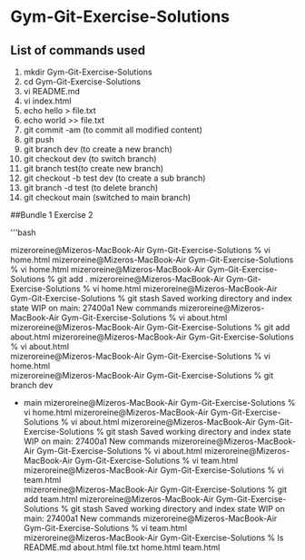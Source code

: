 # Gym-Git-Exercise-Solutions
## List of commands used
1. mkdir Gym-Git-Exercise-Solutions
2. cd Gym-Git-Exercise-Solutions
3. vi README.md
4. vi index.html
5. echo hello > file.txt
6. echo world >> file.txt
7. git commit -am (to commit all modified content)
8. git push
9. git branch dev (to create a new branch)
10. git checkout dev (to switch branch)
11. git branch test(to create new branch)
12. git checkout -b test dev (to create a sub branch)
13. git branch -d test (to delete branch)
14. git checkout main (switched to main branch)

##Bundle 1 Exercise 2

'''bash

mizeroreine@Mizeros-MacBook-Air Gym-Git-Exercise-Solutions % vi home.html
mizeroreine@Mizeros-MacBook-Air Gym-Git-Exercise-Solutions % vi home.html
mizeroreine@Mizeros-MacBook-Air Gym-Git-Exercise-Solutions % git add .
mizeroreine@Mizeros-MacBook-Air Gym-Git-Exercise-Solutions % vi home.html
mizeroreine@Mizeros-MacBook-Air Gym-Git-Exercise-Solutions % git stash
Saved working directory and index state WIP on main: 27400a1 New commands
mizeroreine@Mizeros-MacBook-Air Gym-Git-Exercise-Solutions % vi about.html
mizeroreine@Mizeros-MacBook-Air Gym-Git-Exercise-Solutions % git add about.html
mizeroreine@Mizeros-MacBook-Air Gym-Git-Exercise-Solutions % vi about.html     
mizeroreine@Mizeros-MacBook-Air Gym-Git-Exercise-Solutions % vi home.html      
mizeroreine@Mizeros-MacBook-Air Gym-Git-Exercise-Solutions % git branch
  dev
* main
mizeroreine@Mizeros-MacBook-Air Gym-Git-Exercise-Solutions % vi home.html
mizeroreine@Mizeros-MacBook-Air Gym-Git-Exercise-Solutions % vi about.html
mizeroreine@Mizeros-MacBook-Air Gym-Git-Exercise-Solutions % git stash
Saved working directory and index state WIP on main: 27400a1 New commands
mizeroreine@Mizeros-MacBook-Air Gym-Git-Exercise-Solutions % vi about.html
mizeroreine@Mizeros-MacBook-Air Gym-Git-Exercise-Solutions % vi team.html
mizeroreine@Mizeros-MacBook-Air Gym-Git-Exercise-Solutions % vi team.html     
mizeroreine@Mizeros-MacBook-Air Gym-Git-Exercise-Solutions % git add team.html
mizeroreine@Mizeros-MacBook-Air Gym-Git-Exercise-Solutions % git stash
Saved working directory and index state WIP on main: 27400a1 New commands
mizeroreine@Mizeros-MacBook-Air Gym-Git-Exercise-Solutions % vi team.html     
mizeroreine@Mizeros-MacBook-Air Gym-Git-Exercise-Solutions % ls
README.md	about.html	file.txt	home.html	team.html

